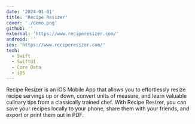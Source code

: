 ```yaml
---
date: '2024-01-01'
title: 'Recipe Resizer'
cover: './demo.png'
github: ''
external: 'https://www.reciperesizer.com/'
android: ''
ios: 'https://www.reciperesizer.com/'
tech:
  - Swift
  - SwiftUI
  - Core Data
  - iOS
---
```


Recipe Resizer is an iOS Mobile App that allows you to effortlessly resize recipe servings up or down, convert units of measure, and learn valuable culinary tips from a classically trained chef. With Recipe Resizer, you can save your recipes locally to your phone, share them with your friends, and export or print them out in PDF.
